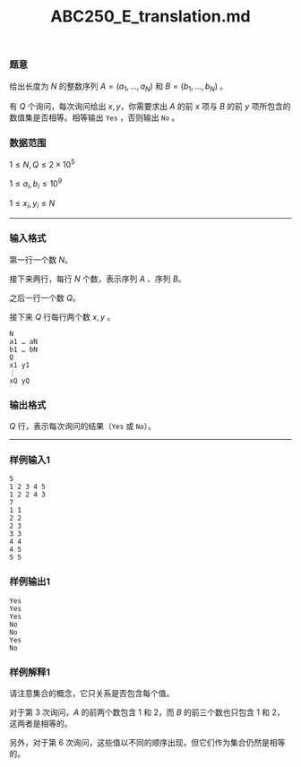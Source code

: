 ﻿---
title: "ABC250_E_translation.md"
tags: []
author: ""
created: ""
---

### 题意 

给出长度为 $N$ 的整数序列 $A=(a_1,...,a_N)$ 和 $B=(b_1,...,b_N)$ 。

有 $Q$ 个询问，每次询问给出 $x,y$，你需要求出 $A$ 的前 $x$ 项与 $B$ 的前 $y$ 项所包含的数值集是否相等。相等输出 `Yes` ，否则输出 `No` 。

### 数据范围

$1\le N,Q\le 2\times 10^5$

$1\le a_i,b_i\le 10^9$

$1\le x_i,y_i \le N$



---

### 输入格式

第一行一个数 $N$。

接下来两行，每行 $N$ 个数，表示序列 $A$ 、序列 $B$。

之后一行一个数 $Q$。

接下来 $Q$ 行每行两个数 $x,y$ 。

```
N 
a1 … aN
b1 … bN 
Q 
x1 y1
⋮ 
xQ yQ
```

### 输出格式

$Q$ 行，表示每次询问的结果（`Yes` 或 `No`）。

---

### 样例输入1

```
5
1 2 3 4 5
1 2 2 4 3
7
1 1
2 2
2 3
3 3
4 4
4 5
5 5
```

### 样例输出1

```
Yes
Yes
Yes
No
No
Yes
No
```

### 样例解释1

请注意集合的概念，它只关系是否包含每个值。

对于第 $3$ 次询问，$A$ 的前两个数包含 $1$ 和 $2$，而 $B$ 的前三个数也只包含 $1$ 和 $2$，这两者是相等的。

另外，对于第 $6$ 次询问，这些值以不同的顺序出现，但它们作为集合仍然是相等的。



